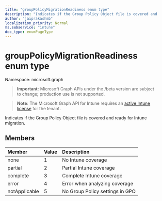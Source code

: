 ```yaml
---
title: "groupPolicyMigrationReadiness enum type"
description: "Indicates if the Group Policy Object file is covered and ready for Intune migration."
author: "jaiprakashmb"
localization_priority: Normal
ms.subservice: "intune"
doc_type: enumPageType
---
```


# groupPolicyMigrationReadiness enum type

Namespace: microsoft.graph

> **Important:** Microsoft Graph APIs under the /beta version are subject to change; production use is not supported.

> **Note:** The Microsoft Graph API for Intune requires an [active Intune license](https://go.microsoft.com/fwlink/?linkid=839381) for the tenant.

Indicates if the Group Policy Object file is covered and ready for Intune migration.

## Members
|Member|Value|Description|
|:---|:---|:---|
|none|1|No Intune coverage|
|partial|2|Partial Intune coverage|
|complete|3|Complete Intune coverage|
|error|4|Error when analyzing coverage|
|notApplicable|5|No Group Policy settings in GPO|